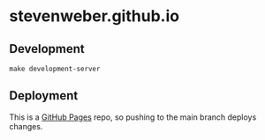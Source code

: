 # stevenweber.github.io

## Development

    make development-server

## Deployment

This is a [GitHub Pages](https://pages.github.com/) repo, so pushing to the main branch deploys changes.

